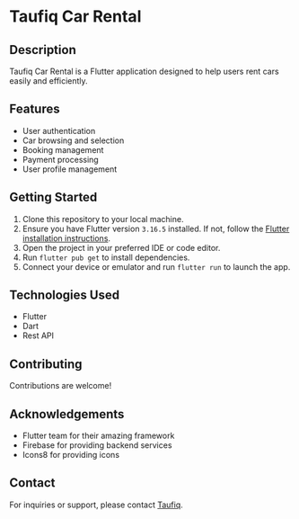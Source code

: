 # Taufiq Car Rental

## Description
Taufiq Car Rental is a Flutter application designed to help users rent cars easily and efficiently.

## Features
- User authentication
- Car browsing and selection
- Booking management
- Payment processing
- User profile management

## Getting Started
1. Clone this repository to your local machine.
2. Ensure you have Flutter version `3.16.5`  installed. If not, follow the [Flutter installation instructions](https://flutter.dev/docs/get-started/install).
3. Open the project in your preferred IDE or code editor.
4. Run `flutter pub get` to install dependencies.
5. Connect your device or emulator and run `flutter run` to launch the app.

## Technologies Used
- Flutter
- Dart
- Rest API

## Contributing
Contributions are welcome!



## Acknowledgements
- Flutter team for their amazing framework
- Firebase for providing backend services
- Icons8 for providing icons

## Contact
For inquiries or support, please contact [Taufiq](mailto:taufiqur2511@gmail.com).

